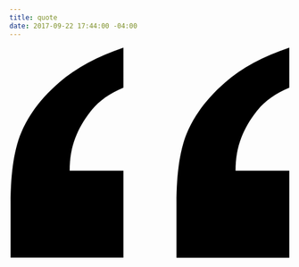 ```yaml
---
title: quote
date: 2017-09-22 17:44:00 -04:00
---
```

<svg version="1.1" id="Layer_1" xmlns="http://www.w3.org/2000/svg" xmlns:xlink="http://www.w3.org/1999/xlink" x="0px" y="0px"
	 viewBox="0 0 252.7 190.3" style="enable-background:new 0 0 252.7 190.3;" xml:space="preserve">
<path d="M102.5,0.9v36C90.2,42,80.8,48.7,74.2,56.7c-6.6,8-11.5,16.4-14.9,25.2c-3.4,8.8-5.1,18.6-5.1,29.5h48.3v78.1H1.1V141
	c0-29.2,3.6-51.4,10.8-66.7C19,58.9,30.1,44.8,45,32C60,19.1,79.1,8.8,102.5,0.9z M251.6,0.9v36c-12.3,5.2-21.7,11.8-28.3,19.9
	c-6.6,8-11.5,16.4-14.9,25.2c-3.4,8.8-5.1,18.6-5.1,29.5h48.3v78.1H150.2V141c0-29.2,3.6-51.4,10.8-66.7c7.2-15.3,18.2-29.4,33-42.2
	C208.8,19.1,228,8.8,251.6,0.9z"/>
</svg>
